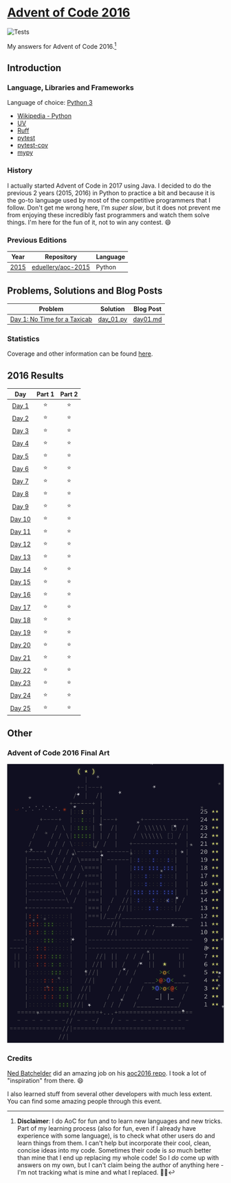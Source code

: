 # [Advent of Code 2016](https://adventofcode.com/2016)

![Tests](https://github.com/eduellery/aoc-2016/actions/workflows/aoc-2016.yml/badge.svg)

My answers for Advent of Code 2016.[^disclaimer]

## Introduction

### Language, Libraries and Frameworks

Language of choice: [Python 3](https://www.python.org/)

* [Wikipedia - Python](https://en.wikipedia.org/wiki/Python_(programming_language))
* [UV](https://docs.astral.sh/uv/)
* [Ruff](https://docs.astral.sh/ruff/)
* [pytest](https://docs.pytest.org/)
* [pytest-cov](https://pytest-cov.readthedocs.io/en/latest/)
* [mypy](https://mypy-lang.org/)

### History

I actually started Advent of Code in 2017 using Java. I decided to do the previous 2 years (2015, 2016) in Python to practice a bit and because it is the go-to language used by most of the competitive programmers that I follow. Don't get me wrong here, I'm _super slow_, but it does not prevent me from enjoying these incredibly fast programmers and watch them solve things. I'm here for the fun of it, not to win any contest. :smile:

### Previous Editions

| Year                                  | Repository | Language |
|---------------------------------------| ---------- | -------- |
| [2015](https://adventofcode.com/2015) | [eduellery/aoc-2015](https://github.com/eduellery/aoc-2015) | Python | 

## Problems, Solutions and Blog Posts

| Problem | Solution | Blog Post |
| ------- | -------- | --------- |
| [Day 1: No Time for a Taxicab](https://adventofcode.com/2016/day/1)                  |[day_01.py](src/aoc/day_01.py)|[day01.md](blog/day01.md)|

### Statistics

Coverage and other information can be found [here](https://github.com/eduellery/aoc-2016/actions/workflows/aoc-2016.yml).

<!--- advent_readme_stars table --->
## 2016 Results

| Day | Part 1 | Part 2 |
| :---: | :---: | :---: |
| [Day 1](https://adventofcode.com/2016/day/1) | ⭐ | ⭐ |
| [Day 2](https://adventofcode.com/2016/day/2) | ⭐ | ⭐ |
| [Day 3](https://adventofcode.com/2016/day/3) | ⭐ | ⭐ |
| [Day 4](https://adventofcode.com/2016/day/4) | ⭐ | ⭐ |
| [Day 5](https://adventofcode.com/2016/day/5) | ⭐ | ⭐ |
| [Day 6](https://adventofcode.com/2016/day/6) | ⭐ | ⭐ |
| [Day 7](https://adventofcode.com/2016/day/7) | ⭐ | ⭐ |
| [Day 8](https://adventofcode.com/2016/day/8) | ⭐ | ⭐ |
| [Day 9](https://adventofcode.com/2016/day/9) | ⭐ | ⭐ |
| [Day 10](https://adventofcode.com/2016/day/10) | ⭐ | ⭐ |
| [Day 11](https://adventofcode.com/2016/day/11) | ⭐ | ⭐ |
| [Day 12](https://adventofcode.com/2016/day/12) | ⭐ | ⭐ |
| [Day 13](https://adventofcode.com/2016/day/13) | ⭐ | ⭐ |
| [Day 14](https://adventofcode.com/2016/day/14) | ⭐ | ⭐ |
| [Day 15](https://adventofcode.com/2016/day/15) | ⭐ | ⭐ |
| [Day 16](https://adventofcode.com/2016/day/16) | ⭐ | ⭐ |
| [Day 17](https://adventofcode.com/2016/day/17) | ⭐ | ⭐ |
| [Day 18](https://adventofcode.com/2016/day/18) | ⭐ | ⭐ |
| [Day 19](https://adventofcode.com/2016/day/19) | ⭐ | ⭐ |
| [Day 20](https://adventofcode.com/2016/day/20) | ⭐ | ⭐ |
| [Day 21](https://adventofcode.com/2016/day/21) | ⭐ | ⭐ |
| [Day 22](https://adventofcode.com/2016/day/22) | ⭐ | ⭐ |
| [Day 23](https://adventofcode.com/2016/day/23) | ⭐ | ⭐ |
| [Day 24](https://adventofcode.com/2016/day/24) | ⭐ | ⭐ |
| [Day 25](https://adventofcode.com/2016/day/25) | ⭐ | ⭐ |
<!--- advent_readme_stars table --->

## Other

### Advent of Code 2016 Final Art

![Advent of Code 2016 Final Art](doc/aoc2016.png "Advent of Code 2016 Final Art")

### Credits

[Ned Batchelder](https://github.com/nedbat) did an amazing job on his [aoc2016 repo](https://github.com/nedbat/adventofcode2016). I took a lot of "inspiration" from there. :smile:

I also learned stuff from several other developers with much less extent. You can find some amazing people through this event.

[^disclaimer]: **Disclaimer**: I do AoC for fun and to learn new languages and new tricks. Part of my learning process (also for fun, even if I
already have experience with some language), is to check what other users do and learn things from them. I can't help but incorporate
their cool, clean, concise ideas into my code. Sometimes their code is *so* much better than mine that I end up replacing my whole code!
So I *do* come up with answers on my own, but I can't claim being the author of anything here - I'm not tracking what is mine and what I replaced. 🤷🏽‍
